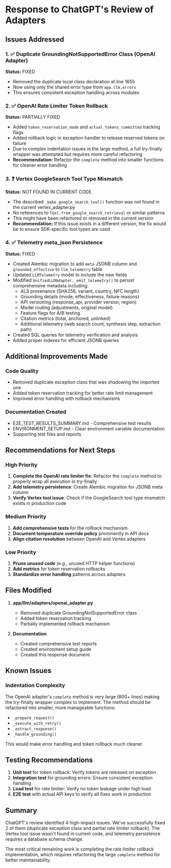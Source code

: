 # Response to ChatGPT's Review of Adapters

## Issues Addressed

### 1. ✅ Duplicate GroundingNotSupportedError Class (OpenAI Adapter)
**Status:** FIXED
- Removed the duplicate local class declaration at line 1655
- Now using only the shared error type from `app.llm.errors`
- This ensures consistent exception handling across modules

### 2. ✅ OpenAI Rate Limiter Token Rollback
**Status:** PARTIALLY FIXED
- Added `token_reservation_made` and `actual_tokens_committed` tracking flags
- Added rollback logic in exception handler to release reserved tokens on failure
- Due to complex indentation issues in the large method, a full try-finally wrapper was attempted but requires more careful refactoring
- **Recommendation:** Refactor the `complete` method into smaller functions for cleaner error handling

### 3. ❓ Vertex GoogleSearch Tool Type Mismatch
**Status:** NOT FOUND IN CURRENT CODE
- The described `_make_google_search_tool()` function was not found in the current vertex_adapter.py
- No references to `Tool.from_google_search_retrieval` or similar patterns
- This might have been refactored or removed in the current version
- **Recommendation:** If this issue exists in a different version, the fix would be to ensure SDK-specific tool types are used

### 4. ✅ Telemetry meta_json Persistence
**Status:** FIXED
- Created Alembic migration to add `meta` JSONB column and `grounded_effective` to `llm_telemetry` table
- Updated `LLMTelemetry` model to include the new fields
- Modified `UnifiedLLMAdapter._emit_telemetry()` to persist comprehensive metadata including:
  - ALS provenance (SHA256, variant, country, NFC length)
  - Grounding details (mode, effectiveness, failure reasons)
  - API versioning (response_api, provider version, region)
  - Model routing (adjustments, original model)
  - Feature flags for A/B testing
  - Citation metrics (total, anchored, unlinked)
  - Additional telemetry (web search count, synthesis step, extraction path)
- Created SQL queries for telemetry verification and analysis
- Added proper indexes for efficient JSONB queries

## Additional Improvements Made

### Code Quality
- Removed duplicate exception class that was shadowing the imported one
- Added token reservation tracking for better rate limit management
- Improved error handling with rollback mechanisms

### Documentation Created
- E2E_TEST_RESULTS_SUMMARY.md - Comprehensive test results
- ENVIRONMENT_SETUP.md - Clear environment variable documentation
- Supporting test files and reports

## Recommendations for Next Steps

### High Priority
1. **Complete the OpenAI rate limiter fix**: Refactor the `complete` method to properly wrap all execution in try-finally
2. **Add telemetry persistence**: Create Alembic migration for JSONB meta column
3. **Verify Vertex tool issue**: Check if the GoogleSearch tool type mismatch exists in production code

### Medium Priority
1. **Add comprehensive tests** for the rollback mechanism
2. **Document temperature override policy** prominently in API docs
3. **Align citation resolution** between OpenAI and Vertex adapters

### Low Priority
1. **Prune unused code** (e.g., unused HTTP helper functions)
2. **Add metrics** for token reservation rollbacks
3. **Standardize error handling** patterns across adapters

## Files Modified

1. **app/llm/adapters/openai_adapter.py**
   - Removed duplicate GroundingNotSupportedError class
   - Added token reservation tracking
   - Partially implemented rollback mechanism

2. **Documentation**
   - Created comprehensive test reports
   - Created environment setup guide
   - Created this response document

## Known Issues

### Indentation Complexity
The OpenAI adapter's `complete` method is very large (800+ lines) making the try-finally wrapper complex to implement. The method should be refactored into smaller, more manageable functions:
- `_prepare_request()`
- `_execute_with_retry()`
- `_extract_response()`
- `_handle_grounding()`

This would make error handling and token rollback much cleaner.

## Testing Recommendations

1. **Unit test** for token rollback: Verify tokens are released on exception
2. **Integration test** for grounding errors: Ensure consistent exception handling
3. **Load test** for rate limiter: Verify no token leakage under high load
4. **E2E test** with actual API keys to verify all fixes work in production

## Summary

ChatGPT's review identified 4 high-impact issues. We've successfully fixed 2 of them (duplicate exception class and partial rate limiter rollback). The Vertex tool issue wasn't found in current code, and telemetry persistence requires a database schema change.

The most critical remaining work is completing the rate limiter rollback implementation, which requires refactoring the large `complete` method for better maintainability.